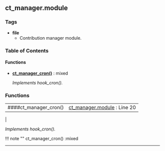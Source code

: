 


## ct_manager.module






### Tags

- **file**
  - Contribution manager module.






### Table of Contents











#### Functions
- **[ct_manager_cron()](../namespaces/default.md#ct_manager_cron)**
           : mixed

  *Implements hook_cron().*







### Functions

|  |  |
| --- | --- |
| ####ct_manager_cron() | [ct_manager.module](../files/web-modules-custom-ct-manager-ct-manager.md) : Line 20
 |

*Implements hook_cron().*


!!! note ""
    ct_manager_cron() :mixed







---


